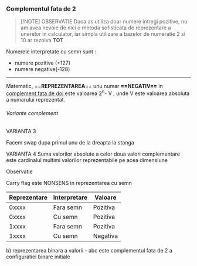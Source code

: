 ### Complementul fata de 2

> [!NOTE] OBSERVATIE
> Daca as utiliza doar numere intregi pozitive, nu am avea nevoie de nici o metoda sofisticata de reprezentare a unerelor in calculator, iar simpla utilizare a bazelor de numeratie 2 si 10 ar rezolva **TOT**

Numerele interpretate cu semn sunt :
- numere pozitive (+127)
- numere negative(-128)

---
Matematic, ==**REPREZENTAREA**== unu numar **==NEGATIV==** in <u>complement fata de doi </u>
este valoarea 2<sup>n</sup>- V , unde V este valoarea absoluta a numarului reprezentat.



###### Variante complement

VARIANTA 3

Facem swap dupa primul unu de la dreapta la stanga

VARIANTA 4 
Suma valorilor absolute a celor doua valori complementare este cardinalul multimi valorilor reprezentabile pe acea dimensiune


Observatie

Carry flag este NONSENS in reprezentarea cu semn

| Reprezentare | Interpretare | Valoare  |
| ------------ | ------------ | -------- |
| 0xxxx        | Fara semn    | Pozitiva |
| 0xxxx        | Cu semn      | Pozitiva |
| 1xxxx        | Fara semn    | Pozitiva |
| 1xxxx        | Cu semn      | Negativa |

b) reprezentarea binara a valorii - abc  este complementul fata de 2 a configuratiei binare initiale